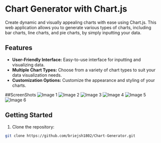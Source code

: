 # Chart Generator with Chart.js

Create dynamic and visually appealing charts with ease using Chart.js. This web application allows you to generate various types of charts, including bar charts, line charts, and pie charts, by simply inputting your data.

## Features

- **User-Friendly Interface:** Easy-to-use interface for inputting and visualizing data.
- **Multiple Chart Types:** Choose from a variety of chart types to suit your data visualization needs.
- **Customization Options:** Customize the appearance and styling of your charts.

##ScreenShots
![Image 1]([url_to_image](https://github.com/brijesh1802/Chart-Generator/blob/main/Assets/img1.png))
![Image 2]([url_to_image](https://github.com/brijesh1802/Chart-Generator/blob/main/Assets/img2.png))
![Image 3]([url_to_image](https://github.com/brijesh1802/Chart-Generator/blob/main/Assets/img3.png))
![Image 4]([url_to_image](https://github.com/brijesh1802/Chart-Generator/blob/main/Assets/img4.png))
![Image 5]([url_to_image](https://github.com/brijesh1802/Chart-Generator/blob/main/Assets/img5.png))
![Image 6]([url_to_image](https://github.com/brijesh1802/Chart-Generator/blob/main/Assets/img6.png))


## Getting Started

1. Clone the repository:

```bash
git clone https://github.com/briejsh1802/Chart-Generator.git
